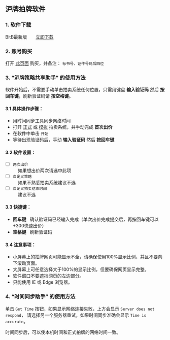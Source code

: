 ## 沪牌拍牌软件

### 1. 软件下载
BitB最新版 &nbsp; &nbsp; &nbsp; [立即下载](https://github.com/ibitb/ibitb.github.io/releases/download/v1.0/BitB.zip)

### 2. 账号购买
打开 [此页面](https://shop223575915.taobao.com/) 购买，并备注： `标书号、证件号码后四位`

### 3. “沪牌策略共享助手” 的使用方法
软件开始后，不需要手动单击拍卖系统任何位置，只需用键盘 **输入验证码** 然后 **按回车键**，刷新验证码请 **按空格键**。

#### 3.1 具体操作步骤：
- 用时间同步工具同步网络时间
- 打开 [正式](https://paimai.alltobid.com) 或 [模拟](http://test.alltobid.com/moni/gerenlogin.html) 拍卖系统，并手动完成 **首次出价**
- 在软件中单击 `开始`
- 等待出现验证码后，手动 **输入验证码** 然后 **按回车键**

#### 3.2 软件设置：
- [ ] `两次出价`  
&nbsp; &nbsp; 如果想出价两次请选中此项
- [ ] `自定义策略`  
&nbsp; &nbsp; 如果不熟悉拍卖系统建议不选
- [ ] `自定义拍卖结束时间`  
&nbsp; &nbsp; 建议不选

#### 3.3 快捷键：
- **回车键** &nbsp; 确认验证码已经输入完成（单次出价完成提交后，再按回车键可以+300快速出价）
- **空格键** &nbsp; 刷新验证码

#### 3.4 注意事项：
- 小屏幕上的拍牌网页可能显示不全，请确保使用100%显示比例，并且不要向下滚动页面。
- 大屏幕上可任意选择大于100%的显示比例，但要确保网页显示完整。
- 软件窗口不要遮挡网页的左边部分。
- 只能使用 IE 或 Edge 浏览器。

### 4. “时间同步助手” 的使用方法
单击 `Get Time` 按钮，如果显示网络连接失败，上方会显示 `Server does not respond`，
请选择另一个服务器重试，如果时间同步准确会显示 `Time is accurate`。

时间同步后，可以使本机时间和正式拍牌的网络时间一致。
